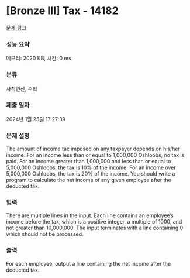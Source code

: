 # [Bronze III] Tax - 14182 

[문제 링크](https://www.acmicpc.net/problem/14182) 

### 성능 요약

메모리: 2020 KB, 시간: 0 ms

### 분류

사칙연산, 수학

### 제출 일자

2024년 1월 25일 17:27:39

### 문제 설명

<p>The amount of income tax imposed on any taxpayer depends on his/her income. For an income less than or equal to 1,000,000 Oshloobs, no tax is paid. For an income greater than 1,000,000 and less than or equal to 5,000,000 Oshloobs, the tax is 10% of the income. For an income over 5,000,000 Oshloobs, the tax is 20% of the income. You should write a program to calculate the net income of any given employee after the deducted tax.</p>

### 입력 

 <p>There are multiple lines in the input. Each line contains an employee’s income before the tax, which is a positive integer, a multiple of 1000, and not greater than 10,000,000. The input terminates with a line containing 0 which should not be processed.</p>

### 출력 

 <p>For each employee, output a line containing the net income after the deducted tax.</p>

